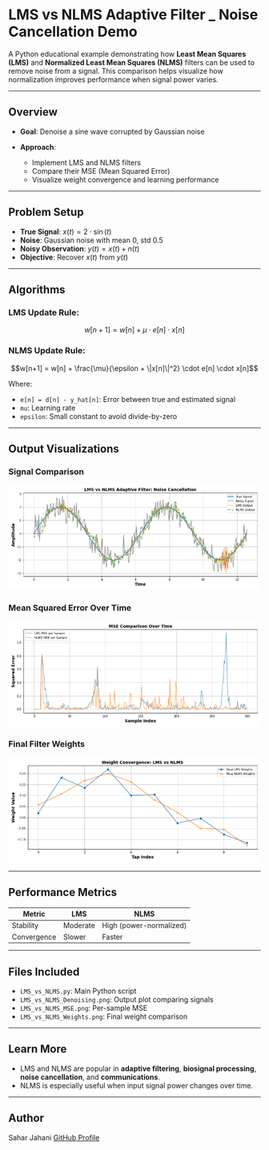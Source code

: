 # LMS vs NLMS Adaptive Filter _ Noise Cancellation Demo

A Python educational example demonstrating how **Least Mean Squares (LMS)** and **Normalized Least Mean Squares (NLMS)** filters can be used to remove noise from a signal. This comparison helps visualize how normalization improves performance when signal power varies.

---

## Overview

* **Goal**: Denoise a sine wave corrupted by Gaussian noise
* **Approach**:

  * Implement LMS and NLMS filters
  * Compare their MSE (Mean Squared Error)
  * Visualize weight convergence and learning performance

---

## Problem Setup

* **True Signal**: $x(t) = 2 \cdot \sin(t)$
* **Noise**: Gaussian noise with mean 0, std 0.5
* **Noisy Observation**: $y(t) = x(t) + n(t)$
* **Objective**: Recover $x(t)$ from $y(t)$

---

## Algorithms

### LMS Update Rule:

```math
w[n+1] = w[n] + \mu \cdot e[n] \cdot x[n]
```

### NLMS Update Rule:

```math
w[n+1] = w[n] + \frac{\mu}{\epsilon + \|x[n]\|^2} \cdot e[n] \cdot x[n]
```

Where:

* `e[n] = d[n] - y_hat[n]`: Error between true and estimated signal
* `mu`: Learning rate
* `epsilon`: Small constant to avoid divide-by-zero

---

## Output Visualizations

### Signal Comparison

![Signal Comparison](LMS_vs_NLMS_Denoising.png)

### Mean Squared Error Over Time

![MSE Comparison](LMS_vs_NLMS_MSE.png)

### Final Filter Weights

![Weight Convergence](LMS_vs_NLMS_Weights.png)

---

## Performance Metrics

| Metric      | LMS                  | NLMS                    |
| ----------- | -------------------- | ----------------------- |
| Stability   | Moderate             | High (power-normalized) |
| Convergence | Slower               | Faster                  |

---

## Files Included

* `LMS_vs_NLMS.py`: Main Python script
* `LMS_vs_NLMS_Denoising.png`: Output plot comparing signals
* `LMS_vs_NLMS_MSE.png`: Per-sample MSE
* `LMS_vs_NLMS_Weights.png`: Final weight comparison

---

## Learn More

* LMS and NLMS are popular in **adaptive filtering**, **biosignal processing**, **noise cancellation**, and **communications**.
* NLMS is especially useful when input signal power changes over time.

---

## Author

Sahar Jahani
[GitHub Profile](https://github.com/Jahani-dev)
